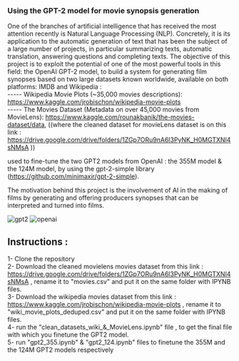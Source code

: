 ### Using the GPT-2 model for movie synopsis generation 

One of the branches of artificial intelligence that has received the most attention recently is Natural Language Processing (NLP). Concretely, it is its application to the automatic generation of text that has been the subject of a large number of projects, in particular summarizing texts, automatic translation, answering questions and completing texts.
The objective of this project is to exploit the potential of one of the most powerful tools in this field: the OpenAI GPT-2 model, to build a system for generating film synopses based on two large datasets known worldwide, available on both platforms: IMDB and Wikipedia :
<br/> ----- Wikipedia Movie Plots (~35,000 movies descriptions): https://www.kaggle.com/jrobischon/wikipedia-movie-plots 
<br/> ----- The Movies Dataset (Metadata on over 45,000 movies from MovieLens): https://www.kaggle.com/rounakbanik/the-movies-dataset/data, ((where the cleaned dataset for movieLens dataset is on this link : https://drive.google.com/drive/folders/1ZGp7ORu9nA6l3PyNK_H0MGTXNl4sNMsA ))<br/>

used to fine-tune the two GPT2 models from OpenAI : the 355M model & the 124M model, by using the gpt-2-simple library (https://github.com/minimaxir/gpt-2-simple).

The motivation behind this project is the involvement of AI in the making of films by generating and offering producers synopses that can be interpreted and turned into films.

![gpt2](https://github.com/Zakia-M/Using-the-GPT-2-model-for-movie-synopsis-generation/assets/76746908/990f5fbf-c8e9-4c31-b4d3-7ea06ecff096)
![openai](https://github.com/Zakia-M/Using-the-GPT-2-model-for-movie-synopsis-generation/assets/76746908/6212fd22-93ce-4cc5-bac1-57d26dacbb07)






## Instructions :
1- Clone the repository
<br /> 2- Download the cleaned movielens movies dataset from this link : https://drive.google.com/drive/folders/1ZGp7ORu9nA6l3PyNK_H0MGTXNl4sNMsA , rename it to "movies.csv" and put it on the same folder with IPYNB files.
<br /> 3- Download the wikipedia movies dataset from this link : https://www.kaggle.com/jrobischon/wikipedia-movie-plots , rename it to "wiki_movie_plots_deduped.csv" and put it on the same folder with IPYNB files.
<br /> 4- run the "clean_datasets_wiki_&_MovieLens.ipynb" file , to get the final file with which you finetune the GPT2 model.
<br /> 5- run "gpt2_355.ipynb" & "gpt2_124.ipynb" files to finetune the 355M and the 124M GPT2 models respectively 
